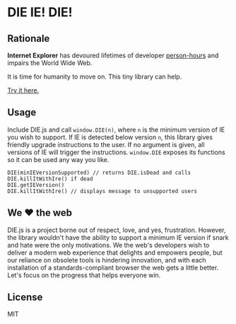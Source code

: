 # DIE IE! DIE!

## Rationale
**Internet Explorer** has devoured lifetimes of developer 
[person-hours](https://en.wikipedia.org/wiki/Man-hour) and impairs the World Wide Web.

It is time for humanity to move on. This tiny library can help.

[Try it here.](https://ryanatkn.github.com/DIE)

## Usage
Include DIE.js and call `window.DIE(n)`, where `n` is the minimum version of IE you wish to support.
If IE is detected below version `n`, this library gives friendly upgrade instructions to the user.
If no argument is given, all versions of IE will trigger the instructions.
`window.DIE` exposes its functions so it can be used any way you like.

    DIE(minIEVersionSupported) // returns DIE.isDead and calls DIE.killItWithIre() if dead
    DIE.getIEVersion()
    DIE.killItWithIre() // displays message to unsupported users

## We :heart: the web
DIE.js is a project borne out of respect, love, and yes, frustration.
However, the library wouldn't have the ability to support a minimum IE version
if snark and hate were the only motivations.
We the web's developers wish to deliver a modern web experience that delights
and empowers people, but our reliance on obsolete tools is hindering innovation,
and with each installation of a standards-compliant browser the web gets a little better.
Let's focus on the progress that helps everyone win.

## License
MIT